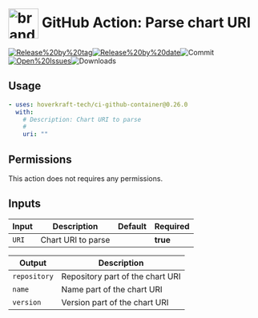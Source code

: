 <!-- start title -->

# <img src=".github/ghadocs/branding.svg" width="60px" align="center" alt="branding<icon:link color:gray-dark>" /> GitHub Action: Parse chart URI

<!-- end title -->
<!--
// jscpd:ignore-start
-->
<!-- markdownlint-disable MD013 -->
<!-- start badges -->

<a href="https%3A%2F%2Fgithub.com%2Fhoverkraft-tech%2Fci-github-container%2Freleases%2Flatest"><img src="https://img.shields.io/github/v/release/hoverkraft-tech/ci-github-container?display_name=tag&sort=semver&logo=github&style=flat-square" alt="Release%20by%20tag" /></a><a href="https%3A%2F%2Fgithub.com%2Fhoverkraft-tech%2Fci-github-container%2Freleases%2Flatest"><img src="https://img.shields.io/github/release-date/hoverkraft-tech/ci-github-container?display_name=tag&sort=semver&logo=github&style=flat-square" alt="Release%20by%20date" /></a><img src="https://img.shields.io/github/last-commit/hoverkraft-tech/ci-github-container?logo=github&style=flat-square" alt="Commit" /><a href="https%3A%2F%2Fgithub.com%2Fhoverkraft-tech%2Fci-github-container%2Fissues"><img src="https://img.shields.io/github/issues/hoverkraft-tech/ci-github-container?logo=github&style=flat-square" alt="Open%20Issues" /></a><img src="https://img.shields.io/github/downloads/hoverkraft-tech/ci-github-container/total?logo=github&style=flat-square" alt="Downloads" />

<!-- end badges -->
<!-- markdownlint-enable MD013 -->
<!--
// jscpd:ignore-end
-->
<!-- end description -->
<!-- start contents -->
<!-- end contents -->

## Usage

<!-- start usage -->

```yaml
- uses: hoverkraft-tech/ci-github-container@0.26.0
  with:
    # Description: Chart URI to parse
    #
    uri: ""
```

<!-- end usage -->

## Permissions

This action does not requires any permissions.

## Inputs

<!-- start inputs -->

| **Input**        | **Description**    | **Default** | **Required** |
| ---------------- | ------------------ | ----------- | ------------ |
| <code>URI</code> | Chart URI to parse |             | **true**     |

<!-- end inputs -->
<!-- start outputs -->

| **Output**              | **Description**                  |
| ----------------------- | -------------------------------- |
| <code>repository</code> | Repository part of the chart URI |
| <code>name</code>       | Name part of the chart URI       |
| <code>version</code>    | Version part of the chart URI    |

<!-- end outputs -->
<!-- start [.github/ghadocs/examples/] -->
<!-- end [.github/ghadocs/examples/] -->
